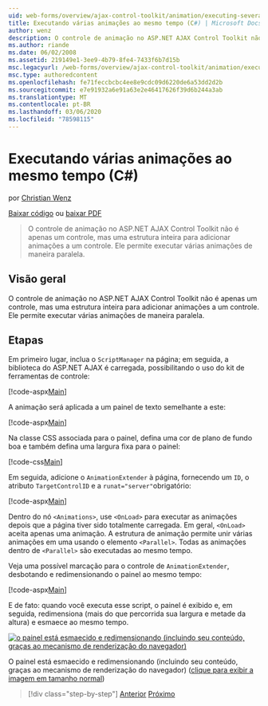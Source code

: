 ```yaml
---
uid: web-forms/overview/ajax-control-toolkit/animation/executing-several-animations-at-the-same-time-cs
title: Executando várias animações ao mesmo tempo (C#) | Microsoft Docs
author: wenz
description: O controle de animação no ASP.NET AJAX Control Toolkit não é apenas um controle, mas uma estrutura inteira para adicionar animações a um controle. Ele permite executar o servidor...
ms.author: riande
ms.date: 06/02/2008
ms.assetid: 219149e1-3ee9-4b79-8fe4-7433f6b7d15b
msc.legacyurl: /web-forms/overview/ajax-control-toolkit/animation/executing-several-animations-at-the-same-time-cs
msc.type: authoredcontent
ms.openlocfilehash: fe71feccbcbc4ee8e9cdc09d6220de6a53dd2d2b
ms.sourcegitcommit: e7e91932a6e91a63e2e46417626f39d6b244a3ab
ms.translationtype: MT
ms.contentlocale: pt-BR
ms.lasthandoff: 03/06/2020
ms.locfileid: "78598115"
---
```

# <a name="executing-several-animations-at-the-same-time-c"></a>Executando várias animações ao mesmo tempo (C#)

por [Christian Wenz](https://github.com/wenz)

[Baixar código](https://download.microsoft.com/download/f/9/a/f9a26acd-8df4-4484-8a18-199e4598f411/Animation2.cs.zip) ou [baixar PDF](https://download.microsoft.com/download/6/7/1/6718d452-ff89-4d3f-a90e-c74ec2d636a3/animation2CS.pdf)

> O controle de animação no ASP.NET AJAX Control Toolkit não é apenas um controle, mas uma estrutura inteira para adicionar animações a um controle. Ele permite executar várias animações de maneira paralela.

## <a name="overview"></a>Visão geral

O controle de animação no ASP.NET AJAX Control Toolkit não é apenas um controle, mas uma estrutura inteira para adicionar animações a um controle. Ele permite executar várias animações de maneira paralela.

## <a name="steps"></a>Etapas

Em primeiro lugar, inclua o `ScriptManager` na página; em seguida, a biblioteca do ASP.NET AJAX é carregada, possibilitando o uso do kit de ferramentas de controle:

[!code-aspx[Main](executing-several-animations-at-the-same-time-cs/samples/sample1.aspx)]

A animação será aplicada a um painel de texto semelhante a este:

[!code-aspx[Main](executing-several-animations-at-the-same-time-cs/samples/sample2.aspx)]

Na classe CSS associada para o painel, defina uma cor de plano de fundo boa e também defina uma largura fixa para o painel:

[!code-css[Main](executing-several-animations-at-the-same-time-cs/samples/sample3.css)]

Em seguida, adicione o `AnimationExtender` à página, fornecendo um `ID`, o atributo `TargetControlID` e a `runat="server"`obrigatório:

[!code-aspx[Main](executing-several-animations-at-the-same-time-cs/samples/sample4.aspx)]

Dentro do nó `<Animations>`, use `<OnLoad>` para executar as animações depois que a página tiver sido totalmente carregada. Em geral, `<OnLoad>` aceita apenas uma animação. A estrutura de animação permite unir várias animações em uma usando o elemento `<Parallel>`. Todas as animações dentro de `<Parallel>` são executadas ao mesmo tempo.

Veja uma possível marcação para o controle de `AnimationExtender`, desbotando e redimensionando o painel ao mesmo tempo:

[!code-aspx[Main](executing-several-animations-at-the-same-time-cs/samples/sample5.aspx)]

E de fato: quando você executa esse script, o painel é exibido e, em seguida, redimensiona (mais do que percorrida sua largura e metade da altura) e esmaece ao mesmo tempo.

[![o painel está esmaecido e redimensionando (incluindo seu conteúdo, graças ao mecanismo de renderização do navegador)](executing-several-animations-at-the-same-time-cs/_static/image2.png)](executing-several-animations-at-the-same-time-cs/_static/image1.png)

O painel está esmaecido e redimensionando (incluindo seu conteúdo, graças ao mecanismo de renderização do navegador) ([clique para exibir a imagem em tamanho normal](executing-several-animations-at-the-same-time-cs/_static/image3.png))

> [!div class="step-by-step"]
> [Anterior](adding-animation-to-a-control-cs.md)
> [Próximo](executing-several-animations-after-each-other-cs.md)
